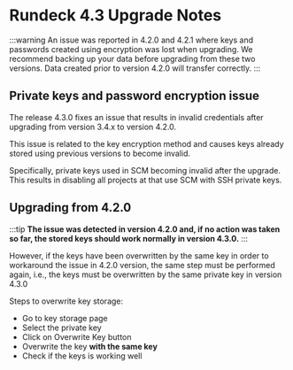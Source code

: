 # Rundeck 4.3 Upgrade Notes

:::warning
An issue was reported in 4.2.0 and 4.2.1 where keys and passwords created using encryption was lost when upgrading. We recommend backing up your data before upgrading from these two versions. Data created prior to version 4.2.0 will transfer correctly.
:::

## Private keys and password encryption issue

The release 4.3.0 fixes an issue that results in invalid credentials after upgrading from version 3.4.x to version 4.2.0.

This issue is related to the key encryption method and causes keys already stored using previous versions to become invalid.

Specifically, private keys used in SCM becoming invalid after the upgrade. This results in disabling all projects at that use SCM with SSH private keys.

## Upgrading from 4.2.0

:::tip
**The issue was detected in version 4.2.0 and, if no action was taken so far, the stored keys should work normally in version 4.3.0.** 
:::

However, if the keys have been overwritten by the same key in order to workaround the issue in 4.2.0 version, the same step must be performed again, i.e., the keys must be overwritten by the same private key in version 4.3.0

Steps to overwrite key storage:

- Go to key storage page
- Select the private key
- Click on Overwrite Key button
- Overwrite the key **with the same key**
- Check if the keys is working well